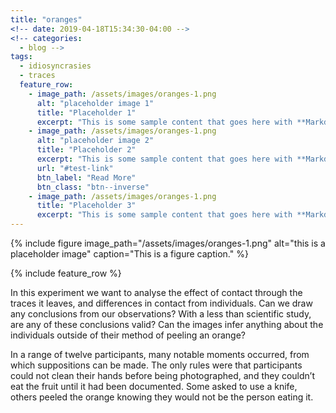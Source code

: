 ```yaml
---
title: "oranges"
<!-- date: 2019-04-18T15:34:30-04:00 -->
<!-- categories:
  - blog -->
tags:
  - idiosyncrasies
  - traces
  feature_row:
    - image_path: /assets/images/oranges-1.png
      alt: "placeholder image 1"
      title: "Placeholder 1"
      excerpt: "This is some sample content that goes here with **Markdown** formatting."
    - image_path: /assets/images/oranges-1.png
      alt: "placeholder image 2"
      title: "Placeholder 2"
      excerpt: "This is some sample content that goes here with **Markdown** formatting."
      url: "#test-link"
      btn_label: "Read More"
      btn_class: "btn--inverse"
    - image_path: /assets/images/oranges-1.png
      title: "Placeholder 3"
      excerpt: "This is some sample content that goes here with **Markdown** formatting."
---
```


{% include figure image_path="/assets/images/oranges-1.png" alt="this is a placeholder image" caption="This is a figure caption." %}

{% include feature_row %}

In this experiment we want to analyse the effect of contact through the traces it leaves, and differences in contact from individuals. Can we draw any conclusions from our observations? With a less than scientific study, are any of these conclusions valid? Can the images infer anything about the individuals outside of their method of peeling an orange?

In a range of twelve participants, many notable moments occurred, from which suppositions can be made. The only rules were that participants could not clean their hands before being photographed, and they couldn’t eat the fruit until it had been documented. Some asked to use a knife, others peeled the orange knowing they would not be the person eating it.
